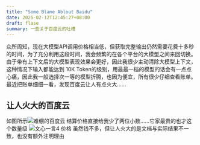 ```yaml
---
title: "Some Blame Ablout Baidu"
date: 2025-02-12T12:45:27+08:00
draft: flase
summary: 一些关于百度云的吐槽
---
```

众所周知，现在大模型API调用价格相当低，但获取完整输出仍然需要花费十多秒的时间，为了充分利用这段时间，我会频繁的在各个平台的大模型之间来回切换。由于带有上下文后的大模型表现效果会更好，因此我很少主动清除大模型上下文，这种情况下输入都能达到 10K Token的级别，用最最一档的模型的话会有一点点心痛，因此我一般选择次一等的模型折腾，也因为便宜，所有很少仔细查看账单。
最近把账单细细一看，发现百度云让人有点火大……
## 让人火大的百度云
如图所示![难绷的百度云](https://news-photo-test.oss-cn-chengdu.aliyuncs.com/mynotes/20250212120725.png)
结算价格直接给我少了两位小数……它家最贵的也才这个数量级
![文心一言4 价格](https://news-photo-test.oss-cn-chengdu.aliyuncs.com/mynotes/20250212121350.png)
虽然钱不多，但让人火大的是文档与实际结果不一致，也没有额外注明理由


